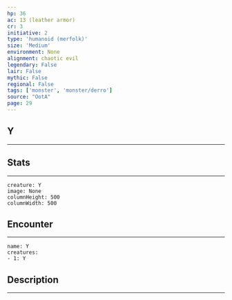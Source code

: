 ```yaml
---
hp: 36
ac: 13 (leather armor)
cr: 3
initiative: 2
type: 'humanoid (merfolk)'    
size: 'Medium'
environment: None
alignment: chaotic evil
legendary: False
lair: False
mythic: False
regional: False
tags: ['monster', 'monster/derro']
source: "OotA"
page: 29
---
```


## Y
---



## Stats
---

```statblock
creature: Y
image: None
columnHeight: 500
columnWidth: 500
```

## Encounter
---

```encounter-table
name: Y
creatures:
- 1: Y
```

## Description
---




